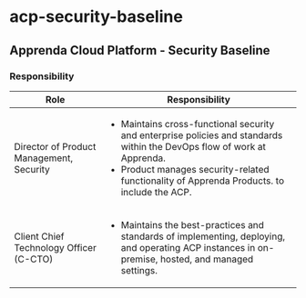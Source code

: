 # acp-security-baseline

## Apprenda Cloud Platform - Security Baseline

### Responsibility

Role | Responsibility
---------|----------
 Director of Product Management, Security | <ul><li>Maintains cross-functional security and enterprise policies and standards within the DevOps flow of work at Apprenda.</li><li>Product manages security-related functionality of Apprenda Products. to include the ACP.</li></ul>
 Client Chief Technology Officer (C-CTO) | <ul><li>Maintains the best-practices and standards of implementing, deploying, and operating ACP instances in on-premise, hosted, and managed settings.</li></ul>
